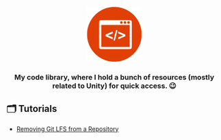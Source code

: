 <p align="center">
	<img alt="Code Library Icon" src='code-library-icon.png' style="width: 128px;"/>
</p>
<h3 align="center">
	My code library, where I hold a bunch of resources (mostly related to Unity) for quick access. 😉
</h3>

## 🗂 Tutorials
- [Removing Git LFS from a Repository](https://github.com/lcscout/unity-code-library/blob/main/Tutorials/remove-lfs-from-repo.md)